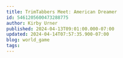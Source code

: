 ```yaml
---
title: TrimTabbers Meet: American Dreamer
id: 5461205600473288775
author: Kirby Urner
published: 2024-04-13T09:01:00.000-07:00
updated: 2024-04-14T07:57:35.900-07:00
blog: world_game
tags: 
---
```


